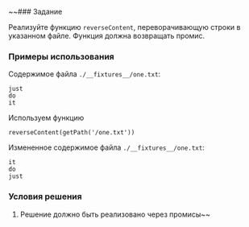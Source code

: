 ~~### Задание

Реализуйте функцию `reverseContent`, переворачивающую строки в указанном файле. Функция
должна возвращать промис.

### Примеры использования

Содержимое файла `./__fixtures__/one.txt`:

```
just
do
it
```

Используем функцию

```
reverseContent(getPath('/one.txt'))
```

Измененное содержимое файла `./__fixtures__/one.txt`:

```
it
do
just
```

### Условия решения

1. Решение должно быть реализовано через промисы~~